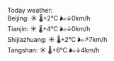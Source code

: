 Today weather:  
Beijing: ☀️ 🌡️+2°C 🌬️↓0km/h  
Tianjin: ☀️ 🌡️+4°C 🌬️↓0km/h  
Shijiazhuang: ☀️ 🌡️+2°C 🌬️↗7km/h  
Tangshan: ☀️ 🌡️+6°C 🌬️↓4km/h  
